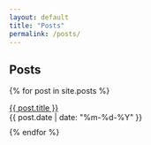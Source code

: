 ```yaml
---
layout: default
title: "Posts"
permalink: /posts/
---
```


## Posts

{% for post in site.posts %}
<div style="margin-bottom: 10px;">
    <a href="{{ post.url }}">{{ post.title }}</a><br>
    <span>{{ post.date | date: "%m-%d-%Y" }}</span>
</div>
{% endfor %}